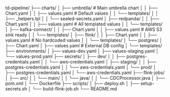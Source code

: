 td-pipeline/
├── charts/
│   ├── umbrella/                 # Main umbrella chart
│   │   ├── Chart.yaml
│   │   ├── values.yaml          # Default values
│   │   └── templates/
│   │       ├── _helpers.tpl
│   │       └── sealed-secrets.yaml
│   ├── redpanda/
│   │   ├── Chart.yaml
│   │   ├── values.yaml          # All templated values
│   │   └── templates/
│   ├── kafka-connect/
│   │   ├── Chart.yaml
│   │   ├── values.yaml          # AWS S3 sink ready
│   │   └── templates/
│   ├── flink/
│   │   ├── Chart.yaml
│   │   ├── values.yaml          # No hardcoded values
│   │   └── templates/
│   └── postgres/
│       ├── Chart.yaml
│       ├── values.yaml          # External DB config
│       └── templates/
├── environments/
│   ├── values-dev.yaml
│   ├── values-staging.yaml
│   └── values-prod.yaml
├── secrets/
│   ├── dev/
│   │   ├── postgres-credentials.yaml
│   │   └── aws-credentials.yaml
│   ├── staging/
│   │   ├── postgres-credentials.yaml
│   │   └── aws-credentials.yaml
│   └── prod/
│       ├── postgres-credentials.yaml
│       └── aws-credentials.yaml
├── flink-jobs/
│   ├── src/
│   │   └── main/
│   │       └── java/
│   │           └── CDCProcessor.java
│   ├── pom.xml
│   └── Dockerfile
├── scripts/
│   ├── deploy.sh
│   ├── setup-secrets.sh
│   └── build-flink-job.sh
└── README.md
